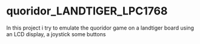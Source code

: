 # quoridor_LANDTIGER_LPC1768
In this project i try to emulate the quoridor game on a landtiger board using an LCD display, a joystick some buttons
